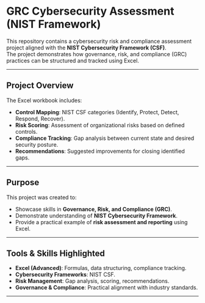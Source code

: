 # GRC Cybersecurity Assessment (NIST Framework)

This repository contains a cybersecurity risk and compliance assessment project aligned with the **NIST Cybersecurity Framework (CSF)**.  
The project demonstrates how governance, risk, and compliance (GRC) practices can be structured and tracked using Excel.

---

## Project Overview
The Excel workbook includes:
- **Control Mapping**: NIST CSF categories (Identify, Protect, Detect, Respond, Recover).
- **Risk Scoring**: Assessment of organizational risks based on defined controls.
- **Compliance Tracking**: Gap analysis between current state and desired security posture.
- **Recommendations**: Suggested improvements for closing identified gaps.

---

## Purpose
This project was created to:
- Showcase skills in **Governance, Risk, and Compliance (GRC)**.
- Demonstrate understanding of **NIST Cybersecurity Framework**.
- Provide a practical example of **risk assessment and reporting** using Excel.

---

## Tools & Skills Highlighted
- **Excel (Advanced)**: Formulas, data structuring, compliance tracking.
- **Cybersecurity Frameworks**: NIST CSF.
- **Risk Management**: Gap analysis, scoring, recommendations.
- **Governance & Compliance**: Practical alignment with industry standards.

---
